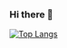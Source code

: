 ### Hi there 👋
[![Top Langs](https://github-readme-stats.vercel.app/api/top-langs/?username=PZL2004)](https://github.com/anuraghazra/github-readme-stats)
<!--
**PZL2004/PZL2004** is a ✨ _special_ ✨ repository because its `README.md` (this file) appears on your GitHub profile.

Here are some ideas to get you started:

- 🔭 I’m currently working on ...
- 🌱 I’m currently learning ...
- 👯 I’m looking to collaborate on ...
- 🤔 I’m looking for help with ...
- 💬 Ask me about ...
- 📫 How to reach me: ...
- 😄 Pronouns: ...
- ⚡ Fun fact: ...
-->

